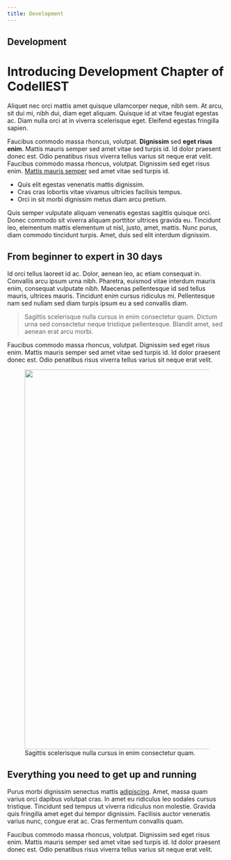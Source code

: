 ```yaml
---
title: Development
---
```


<div>
  <div class="text-center items-center flex flex-col mb-4">
    <!-- You can use Vue components inside markdown -->
    <carbon-dicom-overlay class="text-4xl" />
    <h2>Development</h2>
  </div>
  <div class="relative py-16 overflow-hidden">
    <div class="hidden lg:block lg:absolute lg:inset-y-0 lg:h-full lg:w-full">
      <div class="relative h-full text-lg max-w-prose mx-auto" aria-hidden="true">
        <!-- <svg class="absolute top-12 left-full transform translate-x-32" width="404" height="384" fill="none" viewBox="0 0 404 384">
          <defs>
            <pattern id="74b3fd99-0a6f-4271-bef2-e80eeafdf357" x="0" y="0" width="20" height="20" patternUnits="userSpaceOnUse">
              <rect x="0" y="0" width="4" height="4" class="text-gray-200" fill="currentColor"></rect>
            </pattern>
          </defs>
          <rect width="404" height="384" fill="url(#74b3fd99-0a6f-4271-bef2-e80eeafdf357)"></rect>
        </svg> -->
        <!-- <svg class="absolute top-1/2 right-full transform -translate-y-1/2 -translate-x-32" width="404" height="384" fill="none" viewBox="0 0 404 384">
          <defs>
            <pattern id="f210dbf6-a58d-4871-961e-36d5016a0f49" x="0" y="0" width="20" height="20" patternUnits="userSpaceOnUse">
              <rect x="0" y="0" width="4" height="4" class="text-gray-200" fill="currentColor"></rect>
            </pattern>
          </defs>
          <rect width="404" height="384" fill="url(#f210dbf6-a58d-4871-961e-36d5016a0f49)"></rect>
        </svg> -->
        <!-- <svg class="absolute bottom-12 left-full transform translate-x-32" width="404" height="384" fill="none" viewBox="0 0 404 384">
          <defs>
            <pattern id="d3eb07ae-5182-43e6-857d-35c643af9034" x="0" y="0" width="20" height="20" patternUnits="userSpaceOnUse">
              <rect x="0" y="0" width="4" height="4" class="text-gray-200" fill="currentColor"></rect>
            </pattern>
          </defs>
          <rect width="404" height="384" fill="url(#d3eb07ae-5182-43e6-857d-35c643af9034)"></rect>
        </svg> -->
      </div>
    </div>
    <div class="relative px-4 sm:px-6 lg:px-8">
      <div class="text-lg max-w-prose mx-auto">
        <h1>
          <span class="block text-base text-center text-red-600 font-semibold tracking-wide uppercase dark:text-red-400">Introducing</span>
          <span class="mt-2 block text-3xl text-center leading-8 font-extrabold tracking-tight text-gray-900 sm:text-4xl dark:text-white">Development Chapter of CodeIIEST</span>
        </h1>
        <p class="mt-8 text-xl text-gray-500 dark:text-gray-400 leading-8">Aliquet nec orci mattis amet quisque ullamcorper neque, nibh sem. At arcu, sit dui mi, nibh dui, diam eget aliquam. Quisque id at vitae feugiat egestas ac. Diam nulla orci at in viverra scelerisque eget. Eleifend egestas fringilla sapien.</p>
      </div>
      <div class="mt-6 prose prose-red prose-lg text-gray-500 dark:text-gray-400 mx-auto">
        <p>Faucibus commodo massa rhoncus, volutpat. <strong>Dignissim</strong> sed <strong>eget risus enim</strong>. Mattis mauris semper sed amet vitae sed turpis id. Id dolor praesent donec est. Odio penatibus risus viverra tellus varius sit neque erat velit. Faucibus commodo massa rhoncus, volutpat. Dignissim sed eget risus enim. <a href="#">Mattis mauris semper</a> sed amet vitae sed turpis id.</p>
        <ul>
          <li>Quis elit egestas venenatis mattis dignissim.</li>
          <li>Cras cras lobortis vitae vivamus ultricies facilisis tempus.</li>
          <li>Orci in sit morbi dignissim metus diam arcu pretium.</li>
        </ul>
        <p>Quis semper vulputate aliquam venenatis egestas sagittis quisque orci. Donec commodo sit viverra aliquam porttitor ultrices gravida eu. Tincidunt leo, elementum mattis elementum ut nisl, justo, amet, mattis. Nunc purus, diam commodo tincidunt turpis. Amet, duis sed elit interdum dignissim.</p>
        <h2 class="dark:text-gray-300">From beginner to expert in 30 days</h2>
        <p>Id orci tellus laoreet id ac. Dolor, aenean leo, ac etiam consequat in. Convallis arcu ipsum urna nibh. Pharetra, euismod vitae interdum mauris enim, consequat vulputate nibh. Maecenas pellentesque id sed tellus mauris, ultrices mauris. Tincidunt enim cursus ridiculus mi. Pellentesque nam sed nullam sed diam turpis ipsum eu a sed convallis diam.</p>
        <blockquote class="dark:text-gray-600">
          <p>Sagittis scelerisque nulla cursus in enim consectetur quam. Dictum urna sed consectetur neque tristique pellentesque. Blandit amet, sed aenean erat arcu morbi.</p>
        </blockquote>
        <p>Faucibus commodo massa rhoncus, volutpat. Dignissim sed eget risus enim. Mattis mauris semper sed amet vitae sed turpis id. Id dolor praesent donec est. Odio penatibus risus viverra tellus varius sit neque erat velit.</p>
        <figure>
          <img class="w-full rounded-lg" src="https://images.unsplash.com/photo-1500648767791-00dcc994a43e?ixlib=rb-1.2.1&amp;auto=format&amp;fit=facearea&amp;w=1310&amp;h=873&amp;q=80&amp;facepad=3" alt="" width="1310" height="873">
          <figcaption>Sagittis scelerisque nulla cursus in enim consectetur quam.</figcaption>
        </figure>
        <h2 class="dark:text-gray-300">Everything you need to get up and running</h2>
        <p>Purus morbi dignissim senectus mattis <a href="#">adipiscing</a>. Amet, massa quam varius orci dapibus volutpat cras. In amet eu ridiculus leo sodales cursus tristique. Tincidunt sed tempus ut viverra ridiculus non molestie. Gravida quis fringilla amet eget dui tempor dignissim. Facilisis auctor venenatis varius nunc, congue erat ac. Cras fermentum convallis quam.</p>
        <p>Faucibus commodo massa rhoncus, volutpat. Dignissim sed eget risus enim. Mattis mauris semper sed amet vitae sed turpis id. Id dolor praesent donec est. Odio penatibus risus viverra tellus varius sit neque erat velit.</p>
      </div>
    </div>
  </div>
</div>
